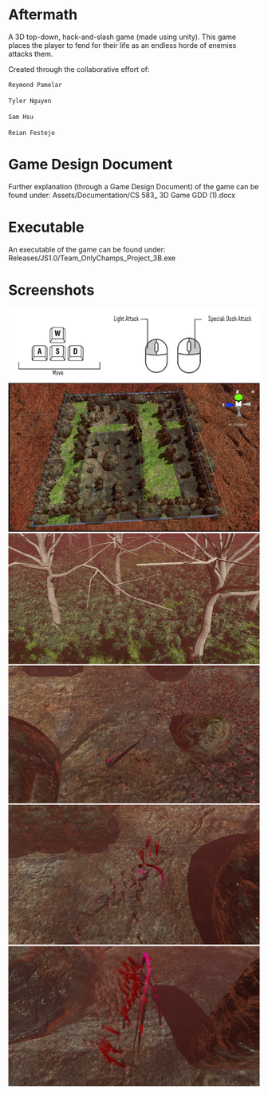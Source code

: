 # Aftermath
 A 3D top-down, hack-and-slash game (made using unity). This game places the player to fend for their life as an endless horde of enemies attacks them.

Created through the collaborative effort of: 

	Reymond Pamelar

	Tyler Nguyen

	Sam Hsu

	Reian Festejo


# Game Design Document
Further explanation (through a Game Design Document) of the game can be found under: Assets/Documentation/CS 583_ 3D Game GDD (1).docx

# Executable
An executable of the game can be found under: Releases/JS1.0/Team_OnlyChamps_Project_3B.exe

# Screenshots
![](Screenshots/Screenshot6.png)
![](Screenshots/Screenshot4.png)
![](Screenshots/Screenshot5.png)
![](Screenshots/Screenshot1.png)
![](Screenshots/Screenshot2.png)
![](Screenshots/Screenshot3.png)
